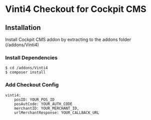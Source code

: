 # Vinti4 Checkout for Cockpit CMS

## Installation
Install Cockpit CMS addon by extracting to the addons folder (/addons/Vinti4)

### Install Dependencies

```
$ cd /addons/Vinti4
$ composer install
```

### Add Checkout Config

```
vinti4:
    posID: YOUR_POS_ID
    posAutCode: YOUR_AUTH_CODE
    merchantID: YOUR_MERCHANT_ID,
    urlMerchantResponse: YOUR_CALLBACK_URL
```